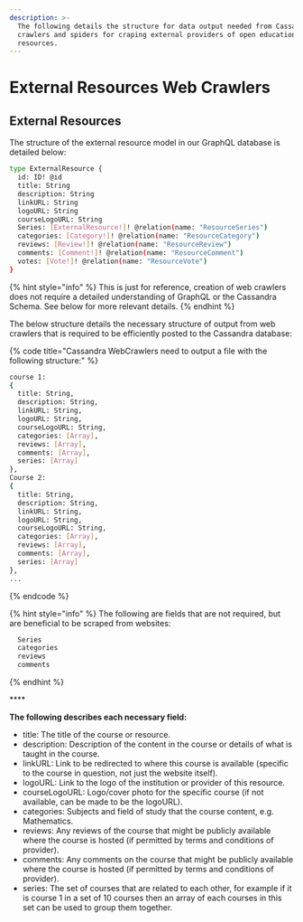 ```yaml
---
description: >-
  The following details the structure for data output needed from Cassandra web
  crawlers and spiders for craping external providers of open educational
  resources.
---
```


# External Resources Web Crawlers

## External Resources

The structure of the external resource model in our GraphQL database is detailed below:

```bash
type ExternalResource {
  id: ID! @id
  title: String
  description: String
  linkURL: String
  logoURL: String
  courseLogoURL: String
  Series: [ExternalResource!]! @relation(name: "ResourceSeries")
  categories: [Category!]! @relation(name: "ResourceCategory")
  reviews: [Review!]! @relation(name: "ResourceReview")
  comments: [Comment!]! @relation(name: "ResourceComment")
  votes: [Vote!]! @relation(name: "ResourceVote")
}
```

{% hint style="info" %}
This is just for reference, creation of web crawlers does not require a detailed understanding of GraphQL or the Cassandra Schema. See below for more relevant details.
{% endhint %}



The below structure details the necessary structure of output from web crawlers that is required to be efficiently posted to the Cassandra database:

{% code title="Cassandra WebCrawlers need to output a file with the following structure:" %}
```bash
course 1: 
{
  title: String,
  description: String,
  linkURL: String,
  logoURL: String,
  courseLogoURL: String,
  categories: [Array],
  reviews: [Array],
  comments: [Array],
  series: [Array]
},
Course 2:
{
  title: String,
  description: String,
  linkURL: String,
  logoURL: String,
  courseLogoURL: String,
  categories: [Array],
  reviews: [Array],
  comments: [Array],
  series: [Array]
},
...
```
{% endcode %}



{% hint style="info" %}
The following are fields that are not required, but are beneficial to be scraped from websites:



```bash
  Series
  categories
  reviews
  comments
```
{% endhint %}

\*\*\*\*

**The following describes each necessary field:**

* title: The title of the course or resource.
* description: Description of the content in the course or details of what is taught in the course.
* linkURL: Link to be redirected to where this course is available \(specific to the course in question, not just the website itself\).
* logoURL: Link to the logo of the institution or provider of this resource.
* courseLogoURL: Logo/cover photo for the specific course \(if not available, can be made to be the logoURL\).
* categories: Subjects and field of study that the course content, e.g. Mathematics.
* reviews: Any reviews of the course that might be publicly available where the course is hosted \(if permitted by terms and conditions of provider\).
* comments: Any comments on the course that might be publicly available where the course is hosted \(if permitted by terms and conditions of provider\).
* series: The set of courses that are related to each other, for example if it is course 1 in a set of 10 courses then an array of each courses in this set can be used to group them together.







